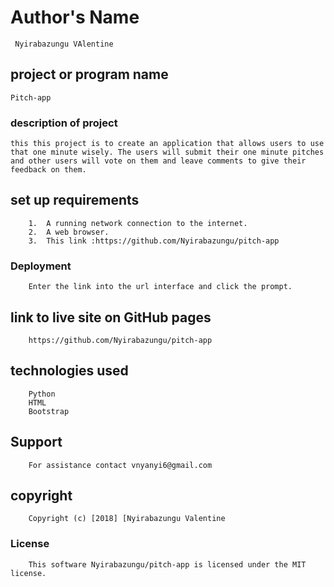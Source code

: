# Author's Name
     Nyirabazungu VAlentine

## project or program name
    Pitch-app

### description of project
    this this project is to create an application that allows users to use that one minute wisely. The users will submit their one minute pitches and other users will vote on them and leave comments to give their feedback on them.
        

##  set up requirements
        1.  A running network connection to the internet.
        2.  A web browser.
        3.  This link :https://github.com/Nyirabazungu/pitch-app


### Deployment
        Enter the link into the url interface and click the prompt.

## link to live site on GitHub pages
        https://github.com/Nyirabazungu/pitch-app


## technologies used
        Python
        HTML
        Bootstrap
## Support
        For assistance contact vnyanyi6@gmail.com
       
## copyright
        Copyright (c) [2018] [Nyirabazungu Valentine
    
### License
        This software Nyirabazungu/pitch-app is licensed under the MIT license.